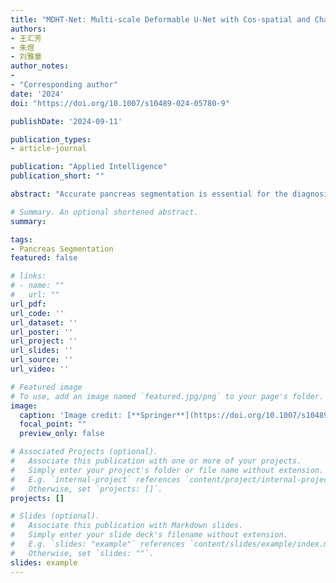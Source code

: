 ```yaml
---
title: "MDHT-Net: Multi-scale Deformable U-Net with Cos-spatial and Channel Hybrid Transformer for pancreas segmentation"
authors:
- 王汇芳
- 朱煜
- 刘雅童
author_notes:
- 
- "Corresponding author"
date: '2024'
doi: "https://doi.org/10.1007/s10489-024-05780-9"

publishDate: '2024-09-11'

publication_types:
- article-journal

publication: "Applied Intelligence"
publication_short: ""

abstract: "Accurate pancreas segmentation is essential for the diagnosis of pancreas disease, while it is still challenging due to the variable structure and small size of the pancreas. In this paper, we propose a Multi-scale Deformable U-Net with Cos-spatial and Channel Hybrid Transformer (MDHT-Net) for pancreas segmentation. To mitigate the ambiguity between the codec stages, the Cos-spatial and Channel Hybrid Transformer (CCHT) module is designed as a novel skip connection, enhancing the network’s ability to perceive spatial information and reveal the inter-channel relationships within different layers’ features. Furthermore, the CCHT efficiently aggregates multi-stage contextual information by improving the self-attention mechanism in two different manners, overcoming the limitation of computational complexity. In addition, to comprehensively understand deep semantic information, the Multi-scale Feature Adaptive-extraction (MFA) module is proposed to dynamically enhance the network’s receptive field by integrating the pancreas characteristics of scale variations. The experimental results present that our proposed MDHT-Net achieves superior performance compared to other existing state-of-the-art methods on two public pancreas datasets, with the mean Dice coefficient of 91.07% for NIH and 91.52% for MSD, respectively. Given the effectiveness and advantages of our proposed MDHT-Net, it is expected to be a potential tool to assist clinicians in detecting pancreas disease and making reasonable treatment plans."

# Summary. An optional shortened abstract.
summary: 

tags:
- Pancreas Segmentation
featured: false

# links:
# - name: ""
#   url: ""
url_pdf: 
url_code: ''
url_dataset: ''
url_poster: ''
url_project: ''
url_slides: ''
url_source: ''
url_video: ''

# Featured image
# To use, add an image named `featured.jpg/png` to your page's folder. 
image:
  caption: 'Image credit: [**Springer**](https://doi.org/10.1007/s10489-024-05780-9)'
  focal_point: ""
  preview_only: false

# Associated Projects (optional).
#   Associate this publication with one or more of your projects.
#   Simply enter your project's folder or file name without extension.
#   E.g. `internal-project` references `content/project/internal-project/index.md`.
#   Otherwise, set `projects: []`.
projects: []

# Slides (optional).
#   Associate this publication with Markdown slides.
#   Simply enter your slide deck's filename without extension.
#   E.g. `slides: "example"` references `content/slides/example/index.md`.
#   Otherwise, set `slides: ""`.
slides: example
---
```

